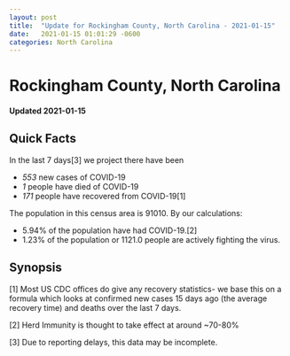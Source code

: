 ```yaml
---
layout: post
title:  "Update for Rockingham County, North Carolina - 2021-01-15"
date:   2021-01-15 01:01:29 -0600
categories: North Carolina
---
```


# Rockingham County, North Carolina
#### Updated 2021-01-15

## Quick Facts

In the last 7 days[3] we project there have been
- *553* new cases of COVID-19
- *1* people have died of COVID-19
- *171* people have recovered from COVID-19[1]

The population in this census area is 91010. By our calculations:
- 5.94% of the population have had COVID-19.[2]
- 1.23% of the population or 1121.0 people are actively fighting the virus.

## Synopsis




[1] Most US CDC offices do give any recovery statistics- we base this on a formula which looks at confirmed new cases
15 days ago (the average recovery time) and deaths over the last 7 days.

[2] Herd Immunity is thought to take effect at around ~70-80%

[3] Due to reporting delays, this data may be incomplete.
 
    
